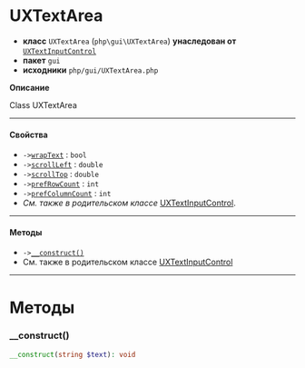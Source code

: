 # UXTextArea

- **класс** `UXTextArea` (`php\gui\UXTextArea`) **унаследован от** [`UXTextInputControl`](https://github.com/jphp-group/jphp-gui-ext/blob/master/jphp-gui-ext/api-docs/classes/php/gui/UXTextInputControl.ru.md)
- **пакет** `gui`
- **исходники** `php/gui/UXTextArea.php`

**Описание**

Class UXTextArea

---

#### Свойства

- `->`[`wrapText`](#prop-wraptext) : `bool`
- `->`[`scrollLeft`](#prop-scrollleft) : `double`
- `->`[`scrollTop`](#prop-scrolltop) : `double`
- `->`[`prefRowCount`](#prop-prefrowcount) : `int`
- `->`[`prefColumnCount`](#prop-prefcolumncount) : `int`
- *См. также в родительском классе* [UXTextInputControl](https://github.com/jphp-group/jphp-gui-ext/blob/master/jphp-gui-ext/api-docs/classes/php/gui/UXTextInputControl.ru.md).

---

#### Методы

- `->`[`__construct()`](#method-__construct)
- См. также в родительском классе [UXTextInputControl](https://github.com/jphp-group/jphp-gui-ext/blob/master/jphp-gui-ext/api-docs/classes/php/gui/UXTextInputControl.ru.md)

---
# Методы

<a name="method-__construct"></a>

### __construct()
```php
__construct(string $text): void
```